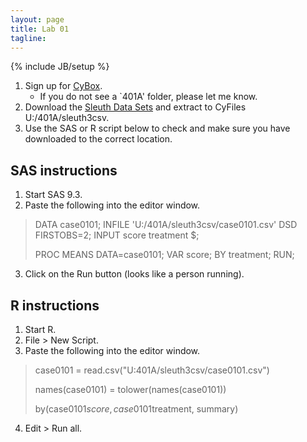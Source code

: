 ```yaml
---
layout: page
title: Lab 01
tagline: 
---
```

{% include JB/setup %}

1. Sign up for [CyBox](https://iastate.box.com/).
    - If you do not see a `401A' folder, please let me know.
2. Download the [Sleuth Data Sets](http://www.science.oregonstate.edu/~schafer/Sleuth/files/sleuth3csv.zip) and extract to CyFiles U:/401A/sleuth3csv.
3. Use the SAS or R script below to check and make sure you have downloaded to the correct location.



SAS instructions
---
1. Start SAS 9.3.
2. Paste the following into the editor window.
> DATA case0101;
>   INFILE 'U:/401A/sleuth3csv/case0101.csv' DSD FIRSTOBS=2;
>   INPUT score treatment $;
>
> PROC MEANS DATA=case0101;
>   VAR score;
>   BY treatment;
>   RUN;
3. Click on the Run button (looks like a person running).

R instructions
---

1. Start R.
2. File > New Script.
3. Paste the following into the editor window.
> case0101 = read.csv("U:401A/sleuth3csv/case0101.csv")
>
> names(case0101) = tolower(names(case0101))
>
> by(case0101$score, case0101$treatment, summary)
4. Edit > Run all.  




